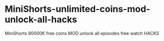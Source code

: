 # MiniShorts-unlimited-coins-mod-unlock-all-hacks
MiniShorts 90000K free coins MOD unlock all episodes free watch HACKS
